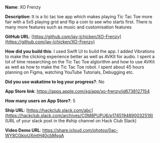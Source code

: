 **Name**: XO Frenzy

**Description**: It is a tic tac toe app which makes playing Tic Tac Toe more fair with a 5x5 playing grid and flip a coin to see who starts first. There is many more features such as music and customisation features

**GitHub URL**: [https://github.com/jay-lchicken/XO-Frenzy](https://github.com/jay-lchicken/XO-Frenzy)

**How did you build this**: I used Swift UI to build the app. I added Vibrations to make the clicking experience better as well as AVKIt for audio. I spent a lot of time researching on the Tic Tac Toe alglorithm and how to use AVKit as well as how to make the Tic Tac Toe robot. I spent about 45 hours planning on Figma, watching YouTube Tutorials, Debugging etc.

**Did you use wakatime to log your progress?**: No 

**App Store link**: https://apps.apple.com/sg/app/xo-frenzy/id6738127154 

**How many users on App Store?**: 5

**Ship URL**: [https://hackclub.slack.com/abc](https://hackclub.slack.com/archives/C0M8PUPU6/p1745194890032519) (URL of your slack post in the #ship channel on Hack Club Slack)

**Video Demo URL**: https://share.icloud.com/photos/0ac-WY8CGkioUXmtH40cbMsgA
